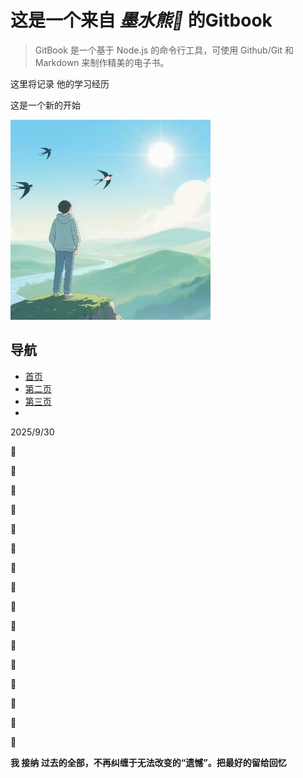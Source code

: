 # 这是一个来自    *墨水熊🐻*    的Gitbook 
> GitBook 是一个基于 Node.js 的命令行工具，可使用 Github/Git 和 Markdown 来制作精美的电子书。

这里将记录 他的学习经历

这是一个新的开始

![](照片文件夹/d6f5ca2071d1c351fa56c559f189d12f.png)
## 导航
- [首页](README.md)
- [第二页](markdown的练习.md) 
- [第三页](git学习.md)
- 

2025/9/30

🐻

🐻

🐻

🐻

🐻

🐻

🐻

🐻

🐻

🐻

🐻

🐻

🐻

🐻

🐻

🐻


**我 接纳 过去的全部，不再纠缠于无法改变的“遗憾”。把最好的留给回忆**
